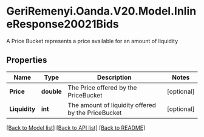# GeriRemenyi.Oanda.V20.Model.InlineResponse20021Bids
A Price Bucket represents a price available for an amount of liquidity
## Properties

Name | Type | Description | Notes
------------ | ------------- | ------------- | -------------
**Price** | **double** | The Price offered by the PriceBucket | [optional] 
**Liquidity** | **int** | The amount of liquidity offered by the PriceBucket | [optional] 

[[Back to Model list]](../README.md#documentation-for-models) [[Back to API list]](../README.md#documentation-for-api-endpoints) [[Back to README]](../README.md)

